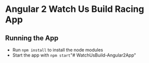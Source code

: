 # Angular 2 Watch Us Build Racing App

## Running the App

 * Run `npm install` to install the node modules
 * Start the app with `npm start`"# WatchUsBuild-Angular2App" 

